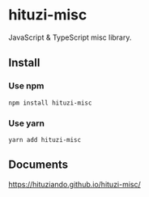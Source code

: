 # hituzi-misc

JavaScript & TypeScript misc library.

## Install

### Use npm

```
npm install hituzi-misc
```

### Use yarn

```
yarn add hituzi-misc
```

## Documents

https://hituziando.github.io/hituzi-misc/
